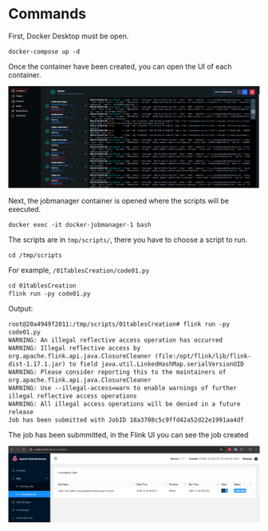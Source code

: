 # Commands


First, Docker Desktop must be open.
```
docker-compose up -d
```

Once the container have been created, you can open the UI of each container.

![alt text](images/docker_desktop.png)

Next, the jobmanager container is opened where the scripts will be executed.
```
docker exec -it docker-jobmanager-1 bash
```

The scripts are in `tmp/scripts/`, there you have to choose a script to run.
```
cd /tmp/scripts
```

For example, `/01TablesCreation/code01.py`
```
cd 01tablesCreation
flink run -py code01.py
```
Output:
```
root@20a4949f2011:/tmp/scripts/01tablesCreation# flink run -py code01.py
WARNING: An illegal reflective access operation has occurred
WARNING: Illegal reflective access by org.apache.flink.api.java.ClosureCleaner (file:/opt/flink/lib/flink-dist-1.17.1.jar) to field java.util.LinkedHashMap.serialVersionUID
WARNING: Please consider reporting this to the maintainers of org.apache.flink.api.java.ClosureCleaner
WARNING: Use --illegal-access=warn to enable warnings of further illegal reflective access operations
WARNING: All illegal access operations will be denied in a future release
Job has been submitted with JobID 18a3708c5c9ffd42a52d22e1991aa4df
```

The job has been submmitted, in the Flink UI you can see the job created

![alt text](images/Flink_job.png)

